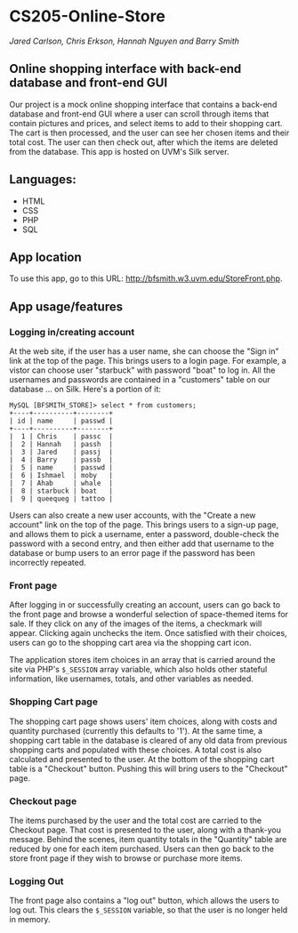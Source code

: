 # CS205-Online-Store
*Jared Carlson, Chris Erkson, Hannah Nguyen and Barry Smith*

## Online shopping interface with back-end database and front-end GUI
Our project is a mock online shopping interface that contains a back-end database and front-end GUI where a user can scroll through items that contain pictures and prices, and select items to add to their shopping cart. The cart is then processed, and the user can see her chosen items and their total cost. The user can then check out, after which the items are deleted from the database. This app is hosted on UVM's Silk server.

## Languages:
- HTML
- CSS
- PHP
- SQL

## App location
To use this app, go to this URL: <http://bfsmith.w3.uvm.edu/StoreFront.php>.

## App usage/features

### Logging in/creating account
At the web site, if the user has a user name, she can choose the "Sign in" link at the top of the page. This brings users to a login page. For example, a vistor can choose user "starbuck" with password "boat" to log in. All the usernames and passwords are contained in a "customers" table on our database ... on Silk. Here's a portion of it:
```
MySQL [BFSMITH_STORE]> select * from customers;
+----+----------+--------+
| id | name     | passwd |
+----+----------+--------+
|  1 | Chris    | passc  |
|  2 | Hannah   | passh  |
|  3 | Jared    | passj  |
|  4 | Barry    | passb  |
|  5 | name     | passwd |
|  6 | Ishmael  | moby   |
|  7 | Ahab     | whale  |
|  8 | starbuck | boat   |
|  9 | queequeg | tattoo |
```

Users can also create a new user accounts, with the "Create a new account" link on the top of the page. This brings users to a sign-up page, and allows them to pick a username, enter a password, double-check the password with a second entry, and then either add that username to the database or bump users to an error page if the password has been incorrectly repeated.

### Front page
After logging in or successfully creating an account, users can go back to the front page and browse a wonderful selection of space-themed items for sale. If they click on any of the images of the items, a checkmark will appear. Clicking again unchecks the item. Once satisfied with their choices, users can go to the shopping cart area via the shopping cart icon.

The application stores item choices in an array that is carried around the site via PHP's `$_SESSION` array variable, which also holds other stateful information, like usernames, totals, and other variables as needed.

### Shopping Cart page
The shopping cart page shows users' item choices, along with costs and quantity purchased (currently this defaults to '1'). At the same time, a shopping cart table in the database is cleared of any old data from previous shopping carts and populated with these choices. A total cost is also calculated and presented to the user. At the bottom of the shopping cart table is a "Checkout" button. Pushing this will bring users to the "Checkout" page.

### Checkout page
The items purchased by the user and the total cost are carried to the Checkout page. That cost is presented to the user, along with a thank-you message. Behind the scenes, item quantity totals in the "Quantity" table are reduced by one for each item purchased. Users can then go back to the store front page if they wish to browse or purchase more items.

### Logging Out
The front page also contains a "log out" button, which allows the users to log out. This clears the `$_SESSION` variable, so that the user is no longer held in memory.